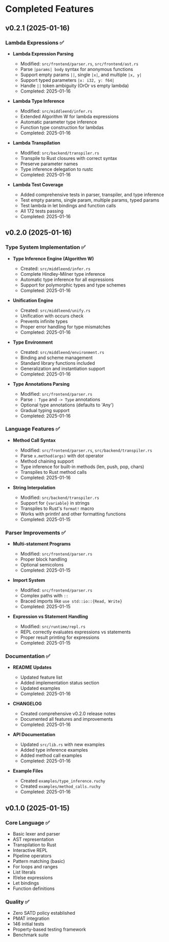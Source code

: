 # Completed Features

## v0.2.1 (2025-01-16)

### Lambda Expressions ✅
- **Lambda Expression Parsing**
  - Modified: `src/frontend/parser.rs`, `src/frontend/ast.rs`
  - Parse `|params| body` syntax for anonymous functions
  - Support empty params `||`, single `|x|`, and multiple `|x, y|`
  - Support typed parameters `|x: i32, y: f64|`
  - Handle `||` token ambiguity (OrOr vs empty lambda)
  - Completed: 2025-01-16

- **Lambda Type Inference**
  - Modified: `src/middleend/infer.rs`
  - Extended Algorithm W for lambda expressions
  - Automatic parameter type inference
  - Function type construction for lambdas
  - Completed: 2025-01-16

- **Lambda Transpilation**
  - Modified: `src/backend/transpiler.rs`
  - Transpile to Rust closures with correct syntax
  - Preserve parameter names
  - Type inference delegation to rustc
  - Completed: 2025-01-16

- **Lambda Test Coverage**
  - Added comprehensive tests in parser, transpiler, and type inference
  - Test empty params, single param, multiple params, typed params
  - Test lambda in let bindings and function calls
  - All 172 tests passing
  - Completed: 2025-01-16

## v0.2.0 (2025-01-16)

### Type System Implementation ✅
- **Type Inference Engine (Algorithm W)**
  - Created: `src/middleend/infer.rs`
  - Complete Hindley-Milner type inference
  - Automatic type inference for all expressions
  - Support for polymorphic types and type schemes
  - Completed: 2025-01-16

- **Unification Engine**
  - Created: `src/middleend/unify.rs`
  - Unification with occurs check
  - Prevents infinite types
  - Proper error handling for type mismatches
  - Completed: 2025-01-16

- **Type Environment**
  - Created: `src/middleend/environment.rs`
  - Binding and scheme management
  - Standard library functions included
  - Generalization and instantiation support
  - Completed: 2025-01-16

- **Type Annotations Parsing**
  - Modified: `src/frontend/parser.rs`
  - Parse `: Type` and `-> Type` annotations
  - Optional type annotations (defaults to 'Any')
  - Gradual typing support
  - Completed: 2025-01-16

### Language Features ✅
- **Method Call Syntax**
  - Modified: `src/frontend/parser.rs`, `src/backend/transpiler.rs`
  - Parse `x.method(args)` with dot operator
  - Method chaining support
  - Type inference for built-in methods (len, push, pop, chars)
  - Transpiles to Rust method calls
  - Completed: 2025-01-16

- **String Interpolation**
  - Modified: `src/backend/transpiler.rs`
  - Support for `{variable}` in strings
  - Transpiles to Rust's `format!` macro
  - Works with println! and other formatting functions
  - Completed: 2025-01-15

### Parser Improvements ✅
- **Multi-statement Programs**
  - Modified: `src/frontend/parser.rs`
  - Proper block handling
  - Optional semicolons
  - Completed: 2025-01-15

- **Import System**
  - Modified: `src/frontend/parser.rs`
  - Complex paths with `::`
  - Braced imports like `use std::io::{Read, Write}`
  - Completed: 2025-01-15

- **Expression vs Statement Handling**
  - Modified: `src/runtime/repl.rs`
  - REPL correctly evaluates expressions vs statements
  - Proper result printing for expressions
  - Completed: 2025-01-15

### Documentation ✅
- **README Updates**
  - Updated feature list
  - Added implementation status section
  - Updated examples
  - Completed: 2025-01-16

- **CHANGELOG**
  - Created comprehensive v0.2.0 release notes
  - Documented all features and improvements
  - Completed: 2025-01-16

- **API Documentation**
  - Updated `src/lib.rs` with new examples
  - Added type inference examples
  - Added method call examples
  - Completed: 2025-01-16

- **Example Files**
  - Created `examples/type_inference.ruchy`
  - Created `examples/method_calls.ruchy`
  - Completed: 2025-01-16

## v0.1.0 (2025-01-15)

### Core Language ✅
- Basic lexer and parser
- AST representation
- Transpilation to Rust
- Interactive REPL
- Pipeline operators
- Pattern matching (basic)
- For loops and ranges
- List literals
- If/else expressions
- Let bindings
- Function definitions

### Quality ✅
- Zero SATD policy established
- PMAT integration
- 146 initial tests
- Property-based testing framework
- Benchmark suite